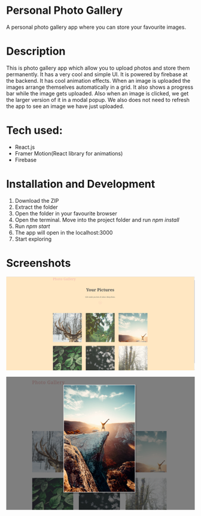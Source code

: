 # Personal Photo Gallery

A personal photo gallery app where you can store your favourite images.

# Description

This is photo gallery app which allow you to upload photos and store them permanently. It has a very cool and simple UI. It is powered by firebase at the backend. It has cool animation effects. When an image is uploaded the images arrange themselves automatically in a grid. It also shows a progress bar while the image gets uploaded. Also when an image is clicked, we get the larger version of it in a modal popup. We also does not need to refresh the app to see an image we have just uploaded.

# Tech used:

* React.js
* Framer Motion(React library for animations)
* Firebase

# Installation and Development

1. Download the ZIP
2. Extract the folder
3. Open the folder in your favourite browser
4. Open the terminal. Move into the project folder and run _npm install_
5. Run _npm start_
6. The app will open in the localhost:3000
7. Start exploring

# Screenshots

![](https://github.com/keshav2802/Photo-Gallery/blob/master/screenshots/ss1.png)

![](https://github.com/keshav2802/Photo-Gallery/blob/master/screenshots/ss2.png)